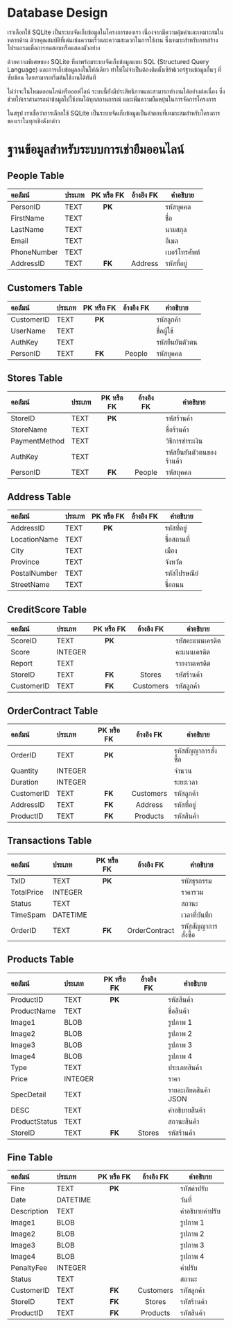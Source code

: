 # Database Design

เราเลือกใช้ SQLite เป็นระบบจัดเก็บข้อมูลในโครงการของเรา เนื่องจากมีความคุ้มค่าและเหมาะสมในหลายด้าน ด้วยคุณสมบัติที่เด่นเช่นความเร็วและความสะดวกในการใช้งาน ซึ่งเหมาะสำหรับการสร้างโปรแกรมเพื่อการทดสอบหรือแสดงตัวอย่าง

ด้วยความพิเศษของ SQLite ที่มาพร้อมระบบจัดเก็บข้อมูลแบบ SQL (Structured Query Language) และการเก็บข้อมูลลงในไฟล์เดียว ทำให้ไม่จำเป็นต้องติดตั้งเซิร์ฟเวอร์ฐานข้อมูลอื่นๆ ที่ซับซ้อน โดยสามารถเริ่มต้นใช้งานได้ทันที

ไม่ว่าจะในโหมดออนไลน์หรือออฟไลน์ ระบบนี้ยังมีประสิทธิภาพและสามารถทำงานได้อย่างต่อเนื่อง ซึ่งช่วยให้เราสามารถนำข้อมูลไปใช้งานได้ทุกสถานการณ์ และเพิ่มความยืดหยุ่นในการจัดการโครงการ

ในสรุป เราเชื่อว่าการเลือกใช้ SQLite เป็นระบบจัดเก็บข้อมูลเป็นคำตอบที่เหมาะสมสำหรับโครงการของเราในทุกเชิงดังกล่าว

# ฐานข้อมูลสำหรับระบบการเช่ายืมออนไลน์

## People Table
| คอลัมน์    | ประเภท    | PK หรือ FK | อ้างอิง FK  | คำอธิบาย                          |
| :---        | :---       |:----------:| :---:         | ---                                  |
| PersonID    | TEXT       |   **PK**   |               | รหัสบุคคล            |
| FirstName   | TEXT       |            |               | ชื่อ                              |
| LastName    | TEXT       |            |               | นามสกุล                           |
| Email       | TEXT       |            |               | อีเมล                               |
| PhoneNumber | TEXT       |            |               | เบอร์โทรศัพท์                     |
| AddressID   | TEXT       |   **FK**   | Address | รหัสที่อยู่    |

## Customers Table
| คอลัมน์    | ประเภท    | PK หรือ FK  | อ้างอิง FK  | คำอธิบาย                           |
| :---        | :---       | :---:       | :---:         | ---                                  |
| CustomerID | TEXT       | **PK** |               | รหัสลูกค้า           |
| UserName   | TEXT       |             |               | ชื่อผู้ใช้                          |
| AuthKey    | TEXT       |             |               | รหัสยืนยันตัวตน                   |
| PersonID   | TEXT       |    **FK**    | People | รหัสบุคคล         |

## Stores Table
| คอลัมน์      | ประเภท    | PK หรือ FK  | อ้างอิง FK  | คำอธิบาย                           |
| :---          | :---       | :---:       | :---:         | ---                                  |
| StoreID       | TEXT       | **PK** |               | รหัสร้านค้า           |
| StoreName     | TEXT       |             |               | ชื่อร้านค้า                         |
| PaymentMethod | TEXT       |             |               | วิธีการชำระเงิน                     |
| AuthKey       | TEXT       |             |               | รหัสยืนยันตัวตนของร้านค้า        |
| PersonID      | TEXT       |    **FK**   |  People | รหัสบุคคล         |

## Address Table
| คอลัมน์      | ประเภท    | PK หรือ FK  | อ้างอิง FK  | คำอธิบาย                           |
| :---          | :---       | :---:       | :---:         | ---                                  |
| AddressID    | TEXT       | **PK** |               | รหัสที่อยู่           |
| LocationName | TEXT       |             |               | ชื่อสถานที่                         |
| City         | TEXT       |             |               | เมือง                                |
| Province     | TEXT       |             |               | จังหวัด                              |
| PostalNumber | TEXT       |             |               | รหัสไปรษณีย์                         |
| StreetName   | TEXT       |             |               | ชื่อถนน                              |

## CreditScore Table
| คอลัมน์    | ประเภท    | PK หรือ FK  | อ้างอิง FK  | คำอธิบาย                           |
| :---        | :---       | :---:       | :---:         | ---                                  |
| ScoreID     | TEXT       | **PK** |               | รหัสคะแนนเครดิต     |
| Score       | INTEGER    |             |               | คะแนนเครดิต                           |
| Report      | TEXT       |             |               | รายงานเครดิต                         |
| StoreID     | TEXT       |   **FK**  |  Stores | รหัสร้านค้า      |
| CustomerID  | TEXT       |   **FK**  |  Customers| รหัสลูกค้า  |

## OrderContract Table
| คอลัมน์    | ประเภท    | PK หรือ FK  | อ้างอิง FK  | คำอธิบาย                           |
| :---        | :---       | :---:       | :---:         | ---                                  |
| OrderID     | TEXT       | **PK** |               | รหัสสัญญาการสั่งซื้อ  |
| Quantity    | INTEGER    |             |               | จำนวน                               |
| Duration    | INTEGER    |             |               | ระยะเวลา                            |
| CustomerID  | TEXT       |   **FK**  |  Customers| รหัสลูกค้า  |
| AddressID   | TEXT       |    **FK**  |  Address | รหัสที่อยู่   |
| ProductID   | TEXT       |   **FK**  |  Products | รหัสสินค้า     |

## Transactions Table
| คอลัมน์    | ประเภท    | PK หรือ FK  | อ้างอิง FK  | คำอธิบาย                           |
| :---        | :---       | :---:       | :---:         | ---                                  |
| TxID        | TEXT       | **PK** |               | รหัสธุรกรรม          |
| TotalPrice  | INTEGER    |             |               | ราคารวม                              |
| Status      | TEXT       |             |               | สถานะ                                |
| TimeSpam    | DATETIME   |             |               | เวลาที่บันทึก                        |
| OrderID     | TEXT       |   **FK**  |  OrderContract | รหัสสัญญาการสั่งซื้อ |

## Products Table
| คอลัมน์     | ประเภท    | PK หรือ FK  | อ้างอิง FK  | คำอธิบาย              |
| :---         | :---       | :---:       | :---:         |-----------------------|
| ProductID    | TEXT       | **PK** |               | รหัสสินค้า            |
| ProductName  | TEXT       |             |               | ชื่อสินค้า            |
| Image1       | BLOB       |             |               | รูปภาพ 1              |
| Image2       | BLOB       |             |               | รูปภาพ 2              |
| Image3       | BLOB       |             |               | รูปภาพ 3              |
| Image4       | BLOB       |             |               | รูปภาพ 4              |
| Type         | TEXT       |             |               | ประเภทสินค้า          |
| Price        | INTEGER    |             |               | ราคา                  |
| SpecDetail   | TEXT       |             |               | รายละเอียดสินค้า JSON |
| DESC         | TEXT       |             |               | คำอธิบายสินค้า        |
| ProductStatus| TEXT       |             |               | สถานะสินค้า           |
| StoreID      | TEXT       |   **FK**  |  Stores | รหัสร้านค้า           |

## Fine Table
| คอลัมน์    | ประเภท    | PK หรือ FK  | อ้างอิง FK  | คำอธิบาย                           |
| :---        | :---       | :---:       | :---:         | ---                                  |
| Fine        | TEXT       | **PK** |               | รหัสค่าปรับ           |
| Date        | DATETIME   |             |               | วันที่                               |
| Description | TEXT       |             |               | คำอธิบายค่าปรับ                      |
| Image1      | BLOB       |             |               | รูปภาพ 1                             |
| Image2      | BLOB       |             |               | รูปภาพ 2                             |
| Image3      | BLOB       |             |               | รูปภาพ 3                             |
| Image4      | BLOB       |             |               | รูปภาพ 4                             |
| PenaltyFee  | INTEGER    |             |               | ค่าปรับ                               |
| Status      | TEXT       |             |               | สถานะ                                |
| CustomerID  | TEXT       |   **FK**  |  Customers| รหัสลูกค้า  |
| StoreID     | TEXT       |   **FK**  |  Stores | รหัสร้านค้า  |
| ProductID   | TEXT       |   **FK**  |  Products | รหัสสินค้า     |
